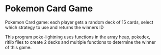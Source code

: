 # Pokemon Card Game

Pokemon Card game: each player gets a random deck of 15 cards, select which strategy to use and returns the winners ID

This program poke-lightning uses functions in the array heap, pokedex, ritlib files to create 2 decks and multiple functions to determine the winner of this game. 
